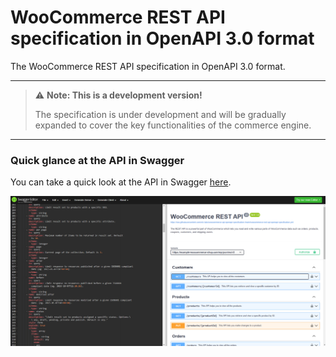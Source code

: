 # WooCommerce REST API specification in OpenAPI 3.0 format
The WooCommerce REST API specification in OpenAPI 3.0 format.

---

> ⚠️ **Note: This is a development version!**
> 
> The specification is under development and will be gradually expanded to cover the key functionalities of the commerce engine.

---

### Quick glance at the API in Swagger
You can take a quick look at the API in Swagger <a href="https://editor.swagger.io/?url=https://raw.githubusercontent.com/wtx-labs/woocommerce-api-openapi-specification/main/woocommerce-rest-api-openapi-specification.yml" target="blank">here</a>.

![WooCommerce REST API in Swagger Editor](wtx-labs-woocommerce-rest-api-editor-swagger-io-example.png)
